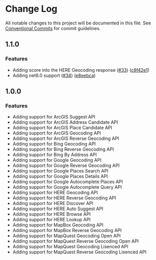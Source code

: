# Change Log

All notable changes to this project will be documented in this file. See  [Conventional Commits](https://conventionalcommits.org/)  for commit guidelines.

## 1.1.0
### Features
- Adding score into the HERE Geocoding response ([#33](https://github.com/JustinCanton/Geo.NET/pull/33)) ([c8f42e1](https://github.com/JustinCanton/Geo.NET/commit/c8f42e1f155da17dd3869f304c3b9e36a938da71))
- Adding net6.0 support ([#34](https://github.com/JustinCanton/Geo.NET/pull/34)) ([e8eebca](https://github.com/JustinCanton/Geo.NET/commit/e8eebca37d82e3659e7c5e6e2ea4f4777f45f4f7))

## 1.0.0
### Features
- Adding support for ArcGIS Suggest API
- Adding support for ArcGIS Address Candidate API
- Adding support for ArcGIS Place Candidate API
- Adding support for ArcGIS Geocoding API
- Adding support for ArcGIS Reverse Geocoding API
- Adding support for Bing Geocoding API
- Adding support for Bing Reverse Geocoding API
- Adding support for Bing By Address API
- Adding support for Google Geocoding API
- Adding support for Google Reverse Geocoding API
- Adding support for Google Places Search API
- Adding support for Google Places Details API
- Adding support for Google Autocomplete Places API
- Adding support for Google Autocomplete Query API
- Adding support for HERE Geocoding API
- Adding support for HERE Reverse Geocoding API
- Adding support for HERE Discover API
- Adding support for HERE Auto Suggest API
- Adding support for HERE Browse API
- Adding support for HERE Lookup API
- Adding support for MapBox Geocoding API
- Adding support for MapBox Reverse Geocoding API
- Adding support for MapQuest Geocoding Open API
- Adding support for MapQuest Reverse Geocoding Open API
- Adding support for MapQuest Geocoding Lisenced API
- Adding support for MapQuest Reverse Geocoding Lisenced API